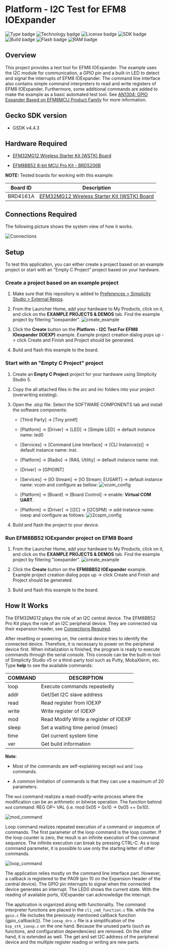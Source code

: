 # Platform - I2C Test for EFM8 IOExpander #

![Type badge](https://img.shields.io/badge/dynamic/json?url=https://raw.githubusercontent.com/SiliconLabs/application_examples_ci/master/platform_applications/platform_i2c_test_for_efm8_ioexpander_common.json&label=Type&query=type&color=green)
![Technology badge](https://img.shields.io/badge/dynamic/json?url=https://raw.githubusercontent.com/SiliconLabs/application_examples_ci/master/platform_applications/platform_i2c_test_for_efm8_ioexpander_common.json&label=Technology&query=technology&color=green)
![License badge](https://img.shields.io/badge/dynamic/json?url=https://raw.githubusercontent.com/SiliconLabs/application_examples_ci/master/platform_applications/platform_i2c_test_for_efm8_ioexpander_common.json&label=License&query=license&color=green)
![SDK badge](https://img.shields.io/badge/dynamic/json?url=https://raw.githubusercontent.com/SiliconLabs/application_examples_ci/master/platform_applications/platform_i2c_test_for_efm8_ioexpander_common.json&label=SDK&query=sdk&color=green)
![Build badge](https://img.shields.io/endpoint?url=https://raw.githubusercontent.com/SiliconLabs/application_examples_ci/master/platform_applications/platform_i2c_test_for_efm8_ioexpander_build_status.json)
![Flash badge](https://img.shields.io/badge/dynamic/json?url=https://raw.githubusercontent.com/SiliconLabs/application_examples_ci/master/platform_applications/platform_i2c_test_for_efm8_ioexpander_common.json&label=Flash&query=flash&color=blue)
![RAM badge](https://img.shields.io/badge/dynamic/json?url=https://raw.githubusercontent.com/SiliconLabs/application_examples_ci/master/platform_applications/platform_i2c_test_for_efm8_ioexpander_common.json&label=RAM&query=ram&color=blue)
## Overview ##

This project provides a test tool for EFM8 IOExpander. The example uses the I2C module for communication, a GPIO pin and a built-in LED to detect and signal the interrupts of EFM8 IOExpander. The command line interface also contains simple command interpreters to read and write registers of EFM8 IOExpander. Furthermore, some additional commands are added to make the example as a basic automated test tool. See [AN1304: GPIO Expander Based on EFM8MCU Product Family](https://www.silabs.com/documents/public/application-notes/an1304-ioexp.pdf) for more information.

## Gecko SDK version ##

- GSDK v4.4.3

## Hardware Required ##

- [EFM32MG12 Wireless Starter Kit (WSTK) Board](https://www.silabs.com/development-tools/wireless/zigbee/efr32mg12-dual-band-starter-kit?tab=overview)

- [EFM8BB52 8-bit MCU Pro Kit - BRD5206B](https://www.silabs.com/development-tools/mcu/8-bit/bb52-pk5206b-efm8bb5-pro-kit?tab=overview)

**NOTE:**
Tested boards for working with this example:

| Board ID | Description  |
| ---------------------- | ------ |
| BRD4161A | [EFM32MG12 Wireless Starter Kit (WSTK) Board](https://www.silabs.com/development-tools/wireless/zigbee/efr32mg12-dual-band-starter-kit?tab=overview) |

## Connections Required ##

The following picture shows the system view of how it works.

![Connections](image/connections.png)

## Setup ##

To test this application, you can either create a project based on an example project or start with an "Empty C Project" project based on your hardware.

### Create a project based on an example project ###

1. Make sure that this repository is added to [Preferences > Simplicity Studio > External Repos](https://docs.silabs.com/simplicity-studio-5-users-guide/latest/ss-5-users-guide-about-the-launcher/welcome-and-device-tabs).

2. From the Launcher Home, add your hardware to My Products, click on it, and click on the **EXAMPLE PROJECTS & DEMOS** tab. Find the example project by filtering "ioexpander".
![create_example](image/create_project.png)

3. Click the **Create** button on the **Platform - I2C Test For EFM8 IOexpander (IOEXP)** example. Example project creation dialog pops up -> click Create and Finish and Project should be generated.

4. Build and flash this example to the board.

### Start with an "Empty C Project" project ###

1. Create an **Empty C Project** project for your hardware using Simplicity Studio 5.

2. Copy the all attached files in the *src* and *inc* folders into your project (overwriting existing).

3. Open the .slcp file. Select the SOFTWARE COMPONENTS tab and install the software components:

     - [Third Party] → [Tiny printf]

     - [Platform] → [Driver] → [LED] → [Simple LED] → default instance name: led0

     - [Services] → [Command Line Interface] → [CLI Instance(s)] → default instance name: inst.

     - [Platform] → [Radio] → [RAIL Utility] → default instance name: inst.

     - [Driver] → [GPIOINT]

     - [Services] → [IO Stream] → [IO Stream: EUSART] → default instance name: vcom and configure as bellow:
     ![vcom_config](image/vcom_config.png)

     - [Platform] → [Board] → [Board Control] → enable: **Virtual COM UART**.

     - [Platform] → [Driver] → [I2C] → [I2CSPM] → add instance name: ioexp and configure as follows:
     ![i2cspm_config](image/i2cspm_config.png)

4. Build and flash the project to your device.

### Run **EFM8BB52 IOExpander** project on EFM8 Board ###

1. From the Launcher Home, add your hardware to My Products, click on it, and click on the **EXAMPLE PROJECTS & DEMOS** tab. Find the example project by filtering "ioexpander".
![create_example](image/create_project_efm8.png)

2. Click the **Create** button on the **EFM8BB52 IOExpander** example. Example project creation dialog pops up -> click Create and Finish and Project should be generated.

3. Build and flash this example to the board.

## How It Works ##

The EFM32MG12 plays the role of an I2C central device. The EFM8BB52 Pro Kit plays the role of an I2C peripheral device. They are connected via their expansion header, see [Connections Required](#connections-required). 

After resetting or powering on, the central device tries to identify the connected device. Therefore, it is necessary to power on the peripheral device first. When initialization is finished, the program is ready to execute commands through the serial console. This console can be the built-in tool of Simplicity Studio v5 or a third-party tool such as Putty, MobaXterm, etc. Type **help** to see the available commands:

| COMMAND   | DESCRIPTION                           |
|-----------|---------------------------------------|
| loop      | Execute commands repeatedly           |
| addr      | Get/Set I2C slave address             |
| read      | Read register from IOEXP              |
| write     | Write register of IOEXP               |
| mod       | Read Modify Write a register of IOEXP |
| sleep     | Set a waiting time period (msec)      |
| time      | Get current system time               |
| ver       | Get build information                 |

**Note**:

- Most of the commands are self-explaining except `mod` and `loop` commands. 

- A common limitation of commands is that they can use a maximum of 20 parameters.

The `mod` command realizes a read-modify-write process where the modification can be an arithmetic or bitwise operation. The function behind `mod` command: REG OP= VAL (i.e. mod 0x05 + 0x10 -> 0x05 += 0x10).

![mod_command](image/mod_command.png)

Loop command realizes repeated execution of a command or sequence of commands. The first parameter of the loop command is the loop counter. If the loop counter is zero, the result is an infinite execution of the command sequence. The infinite execution can break by pressing CTRL-C. As a loop command parameter, it is possible to use only the starting letter of other commands. 

![loop_command](image/loop_command.png)

The application relies mostly on the command line interface part. However, a callback is registered to the PA09 (pin 10 on the Expansion Header of the central device). The GPIO pin interrupts to signal when the connected device generates an interrupt. The LED0 shows the current state. With the reading of available ports, IOExpander can acknowledge the interrupt.

The application is organized along with functionality. The command interpreter functions are placed in the `cli_cmd_function.c` file. while the `gpio.c` file includes the previously mentioned callback function (gpio_callback()). The `ioexp_drv.c` file is a simplification of the `bsp_stk_ioexp.c` on the one hand. Because the unused parts (such as functions, and configuration dependencies) are removed. On the other hand, it is extended as well. The get and set I2C address of the peripheral device and the multiple register reading or writing are new parts.


